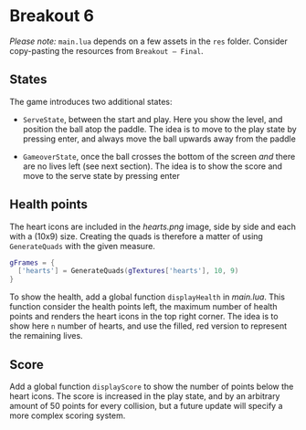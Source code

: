 # Breakout 6

_Please note:_ `main.lua` depends on a few assets in the `res` folder. Consider copy-pasting the resources from `Breakout — Final`.

## States

The game introduces two additional states:

- `ServeState`, between the start and play. Here you show the level, and position the ball atop the paddle. The idea is to move to the play state by pressing enter, and always move the ball upwards away from the paddle

- `GameoverState`, once the ball crosses the bottom of the screen _and_ there are no lives left (see next section). The idea is to show the score and move to the serve state by pressing enter

## Health points

The heart icons are included in the _hearts.png_ image, side by side and each with a (10x9) size. Creating the quads is therefore a matter of using `GenerateQuads` with the given measure.

```lua
gFrames = {
  ['hearts'] = GenerateQuads(gTextures['hearts'], 10, 9)
}
```

To show the health, add a global function `displayHealth` in _main.lua_. This function consider the health points left, the maximum number of health points and renders the heart icons in the top right corner. The idea is to show here `n` number of hearts, and use the filled, red version to represent the remaining lives.

## Score

Add a global function `displayScore` to show the number of points below the heart icons. The score is increased in the play state, and by an arbitrary amount of 50 points for every collision, but a future update will specify a more complex scoring system.
